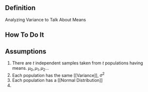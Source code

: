 ## Definition
Analyzing Variance to Talk About Means

## How To Do It

## Assumptions
1. There are $t$ independent samples taken from $t$ populations having means. $μ_0, μ_1, μ_2...$
2. Each population has the same [[Variance]], $σ^2$
3. Each population has a [[Normal Distribution]]
4.